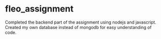 # fleo_assignment
Completed the backend part of the assignment using nodejs and javascript. 
Created my own database instead of mongodb for easy understanding of code.
